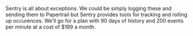 Sentry is all about exceptions. We could be simply logging these and sending them to Papertrail but Sentry provides tools for tracking and rolling up occurences. We’ll go for a plan with 90 days of history and 200 events per minute at a cost of $199 a month.
